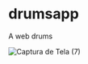 # drumsapp
A web drums

![Captura de Tela (7)](https://github.com/matheus097/drumsapp/assets/60636732/cb33a561-df0a-490e-830a-8d762e846532)
